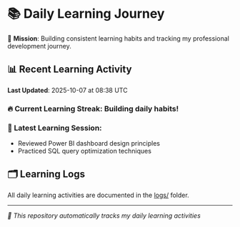 # 📚 Daily Learning Journey

🎯 **Mission**: Building consistent learning habits and tracking my professional development journey.

## 📊 Recent Learning Activity

**Last Updated**: 2025-10-07 at 08:38 UTC

### 🔥 Current Learning Streak: Building daily habits!

### 📝 Latest Learning Session:
- Reviewed Power BI dashboard design principles
- Practiced SQL query optimization techniques

## 🗂️ Learning Logs

All daily learning activities are documented in the [logs/](./logs/) folder.

---
*🤖 This repository automatically tracks my daily learning activities*
